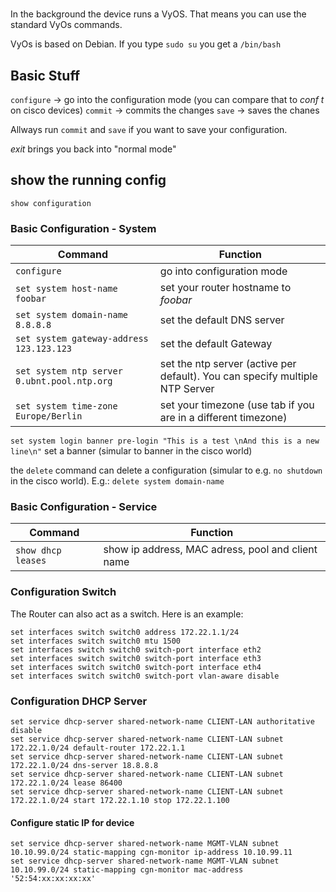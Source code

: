 # 

In the background the device runs a VyOS. That means you can use the standard VyOs commands.

VyOs is based on Debian. If you type `sudo su` you get a `/bin/bash`

## Basic Stuff
`configure` -> go into the configuration mode (you can compare that to *conf t* on cisco devices)
`commit` -> commits the changes 
`save` -> saves the chanes

Allways run `commit` and `save` if you want to save your configuration.

*exit* brings you back into "normal mode"

## show the running config
`show configuration`

### Basic Configuration - System
 Command | Function 
 --- | ---
 `configure` | go into configuration mode
 `set system host-name foobar` | set your router hostname to *foobar*
 `set system domain-name 8.8.8.8` | set the default DNS server
 `set system gateway-address 123.123.123` | set the default Gateway
 `set system ntp server 0.ubnt.pool.ntp.org` | set the ntp server (active per default). You can specify multiple NTP Server
 `set system time-zone Europe/Berlin` | set your timezone (use tab if you are in a different timezone)
 `set system login banner pre-login "This is a test \nAnd this is a new line\n"` set a banner (simular to banner in the cisco world)
 
 the `delete` command can delete a configuration (simular to e.g. `no shutdown` in the cisco world). E.g.: `delete system domain-name`
 
### Basic Configuration - Service
 Command | Function 
 --- | ---
 `show dhcp leases` | show ip address, MAC adress, pool and client name
 


### Configuration Switch
The Router can also act as a switch. Here is an example:
```
set interfaces switch switch0 address 172.22.1.1/24
set interfaces switch switch0 mtu 1500
set interfaces switch switch0 switch-port interface eth2
set interfaces switch switch0 switch-port interface eth3
set interfaces switch switch0 switch-port interface eth4
set interfaces switch switch0 switch-port vlan-aware disable
```

### Configuration DHCP Server
```
set service dhcp-server shared-network-name CLIENT-LAN authoritative disable
set service dhcp-server shared-network-name CLIENT-LAN subnet 172.22.1.0/24 default-router 172.22.1.1
set service dhcp-server shared-network-name CLIENT-LAN subnet 172.22.1.0/24 dns-server 18.8.8.8
set service dhcp-server shared-network-name CLIENT-LAN subnet 172.22.1.0/24 lease 86400
set service dhcp-server shared-network-name CLIENT-LAN subnet 172.22.1.0/24 start 172.22.1.10 stop 172.22.1.100
```

#### Configure static IP for device
```
set service dhcp-server shared-network-name MGMT-VLAN subnet 10.10.99.0/24 static-mapping cgn-monitor ip-address 10.10.99.11
set service dhcp-server shared-network-name MGMT-VLAN subnet 10.10.99.0/24 static-mapping cgn-monitor mac-address '52:54:xx:xx:xx:xx'
```


 
 
